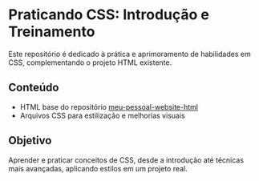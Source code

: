 # Praticando CSS: Introdução e Treinamento

Este repositório é dedicado à prática e aprimoramento de habilidades em CSS, complementando o projeto HTML existente.

## Conteúdo
- HTML base do repositório [meu-pessoal-website-html](https://github.com/devmoisessantos/meu-pessoal-website-html)
- Arquivos CSS para estilização e melhorias visuais

## Objetivo
Aprender e praticar conceitos de CSS, desde a introdução até técnicas mais avançadas, aplicando estilos em um projeto real.

